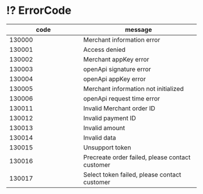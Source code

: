 # ⁉ ErrorCode

<table><thead><tr><th width="180">code</th><th>message</th></tr></thead><tbody><tr><td>130000</td><td>Merchant information error</td></tr><tr><td>130001</td><td>Access denied</td></tr><tr><td>130002</td><td>Merchant appKey error</td></tr><tr><td>130003</td><td>openApi signature error</td></tr><tr><td>130004</td><td>openApi appKey error</td></tr><tr><td>130005</td><td>Merchant information not initialized</td></tr><tr><td>130006</td><td>openApi request time error</td></tr><tr><td>130011</td><td>Invalid Merchant order ID</td></tr><tr><td>130012</td><td>Invalid payment ID</td></tr><tr><td>130013</td><td>Invalid amount</td></tr><tr><td>130014</td><td>Invalid data</td></tr><tr><td>130015</td><td>Unsupport token</td></tr><tr><td>130016</td><td>Precreate order failed, please contact customer</td></tr><tr><td>130017</td><td>Select token failed, please contact customer</td></tr></tbody></table>
